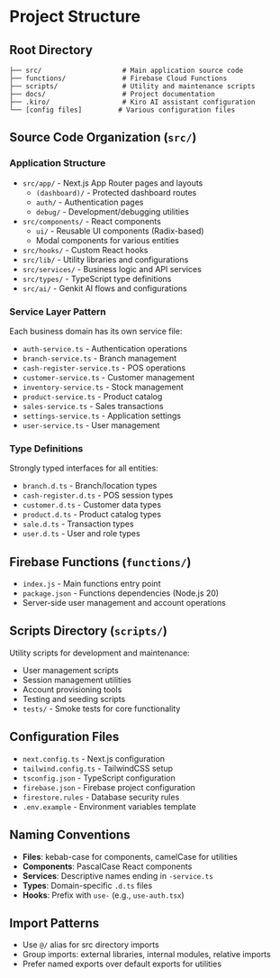 # Project Structure

## Root Directory
```
├── src/                    # Main application source code
├── functions/              # Firebase Cloud Functions
├── scripts/                # Utility and maintenance scripts
├── docs/                   # Project documentation
├── .kiro/                  # Kiro AI assistant configuration
└── [config files]         # Various configuration files
```

## Source Code Organization (`src/`)

### Application Structure
- `src/app/` - Next.js App Router pages and layouts
  - `(dashboard)/` - Protected dashboard routes
  - `auth/` - Authentication pages
  - `debug/` - Development/debugging utilities
- `src/components/` - React components
  - `ui/` - Reusable UI components (Radix-based)
  - Modal components for various entities
- `src/hooks/` - Custom React hooks
- `src/lib/` - Utility libraries and configurations
- `src/services/` - Business logic and API services
- `src/types/` - TypeScript type definitions
- `src/ai/` - Genkit AI flows and configurations

### Service Layer Pattern
Each business domain has its own service file:
- `auth-service.ts` - Authentication operations
- `branch-service.ts` - Branch management
- `cash-register-service.ts` - POS operations
- `customer-service.ts` - Customer management
- `inventory-service.ts` - Stock management
- `product-service.ts` - Product catalog
- `sales-service.ts` - Sales transactions
- `settings-service.ts` - Application settings
- `user-service.ts` - User management

### Type Definitions
Strongly typed interfaces for all entities:
- `branch.d.ts` - Branch/location types
- `cash-register.d.ts` - POS session types
- `customer.d.ts` - Customer data types
- `product.d.ts` - Product catalog types
- `sale.d.ts` - Transaction types
- `user.d.ts` - User and role types

## Firebase Functions (`functions/`)
- `index.js` - Main functions entry point
- `package.json` - Functions dependencies (Node.js 20)
- Server-side user management and account operations

## Scripts Directory (`scripts/`)
Utility scripts for development and maintenance:
- User management scripts
- Session management utilities
- Account provisioning tools
- Testing and seeding scripts
- `tests/` - Smoke tests for core functionality

## Configuration Files
- `next.config.ts` - Next.js configuration
- `tailwind.config.ts` - TailwindCSS setup
- `tsconfig.json` - TypeScript configuration
- `firebase.json` - Firebase project configuration
- `firestore.rules` - Database security rules
- `.env.example` - Environment variables template

## Naming Conventions
- **Files**: kebab-case for components, camelCase for utilities
- **Components**: PascalCase React components
- **Services**: Descriptive names ending in `-service.ts`
- **Types**: Domain-specific `.d.ts` files
- **Hooks**: Prefix with `use-` (e.g., `use-auth.tsx`)

## Import Patterns
- Use `@/` alias for src directory imports
- Group imports: external libraries, internal modules, relative imports
- Prefer named exports over default exports for utilities